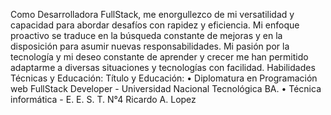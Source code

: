 Como Desarrolladora FullStack, me enorgullezco de mi versatilidad y capacidad para abordar desafíos con rapidez y eficiencia. Mi enfoque proactivo se traduce en la búsqueda constante de mejoras y en la disposición para asumir nuevas responsabilidades.
Mi pasión por la tecnología y mi deseo constante de aprender y crecer me han permitido adaptarme a diversas situaciones y tecnologías con facilidad.
Habilidades Técnicas y Educación:
Título y Educación:
•	Diplomatura en Programación web FullStack Developer - Universidad Nacional Tecnológica BA.
•	Técnica informática - E. E. S. T. N°4 Ricardo A. Lopez
